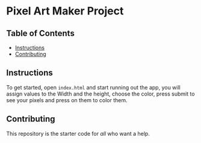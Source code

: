 # Pixel Art Maker Project

## Table of Contents

* [Instructions](#instructions)
* [Contributing](#contributing)

## Instructions

To get started, open `index.html` and start running out the app,
you will assign values to the Width and the height, choose the color,
press submit to see your pixels and press on them to color them.


## Contributing

This repository is the starter code for _all_ who want a help.
